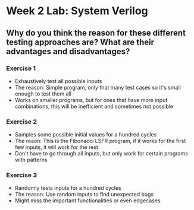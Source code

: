 # Week 2 Lab: System Verilog

## Why do you think the reason for these different testing approaches are? What are their advantages and disadvantages?
### Exercise 1
- Exhaustively test all possible inputs
- The reason: Simple program, only that many test cases so it's small enough to test them all
- Works on smaller programs, but for ones that have more input combinations, this will be inefficient and sometimes not possible
### Exercise 2
- Samples some possible initial values for a hundred cycles
- The reaon: This is the Fibonacci LSFR program, if it works for the first few inputs, it will work for the rest
- Don't have to go through all inputs, but only work for certain programs with patterns
### Exercise 3
- Randomly tests inputs for a hundred cycles
- The reason: Use random inputs to find unexpected bugs
- Might miss the important functionalities or even edgecases

